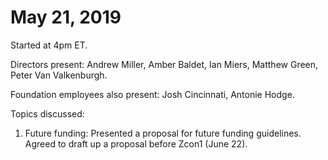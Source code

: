 May 21, 2019
=================================

Started at 4pm ET. 

Directors present: Andrew Miller, Amber Baldet, Ian Miers, Matthew Green, Peter Van Valkenburgh. 

Foundation employees also present:  Josh Cincinnati, Antonie Hodge.

Topics discussed:

1. Future funding: Presented a proposal for future funding guidelines. Agreed to draft up a proposal before Zcon1 (June 22).

